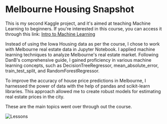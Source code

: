
# Melbourne Housing Snapshot

This is my second Kaggle project, and it's aimed at teaching Machine Learning to beginners. If you're interested in this course, you can access it through this link:  [Intro to Machine Learning](https://www.kaggle.com/learn/intro-to-machine-learning)

Instead of using the Iowa Housing data as per the course, I chose to work with Melbourne real estate data in Jupyter Notebook. I applied machine learning techniques to analyze Melbourne's real estate market. Following DanB's comprehensive guide, I gained proficiency in various machine learning concepts, such as DecisionTreeRegressor, mean_absolute_error, train_test_split, and RandomForestRegressor.

To improve the accuracy of house price predictions in Melbourne, I harnessed the power of data with the help of pandas and scikit-learn libraries. This approach allowed me to create robust models for estimating real estate prices in the city.

These are the main topics went over through out the course. 

![Lessons](https://github.com/soyoungchoe/Melb/assets/143039732/0ca6e5a7-f473-43eb-999c-4268fdd42a72)
